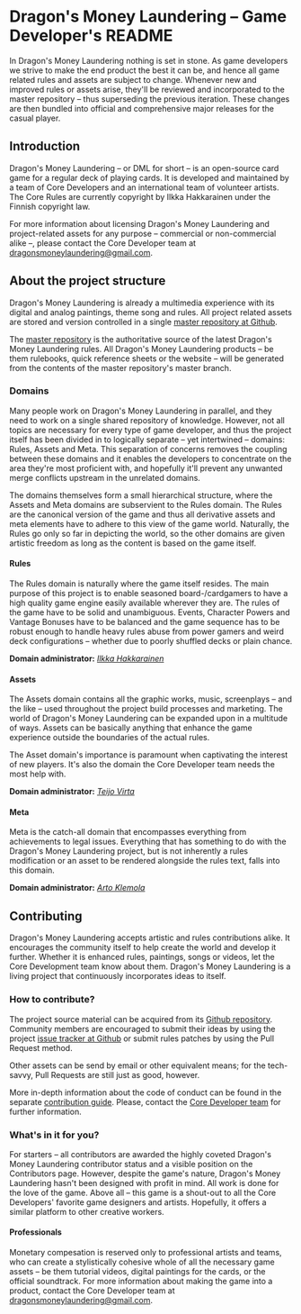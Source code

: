 # Dragon's Money Laundering – Game Developer's README

In Dragon's Money Laundering nothing is set in stone. As game developers we strive to make the end product the best it can be, and hence all game related rules and assets are subject to change. Whenever new and improved rules or assets arise, they'll be reviewed and incorporated to the master repository – thus superseding the previous iteration. These changes are then bundled into official and comprehensive major releases for the casual player.

## Introduction

Dragon's Money Laundering – or DML for short – is an open-source card game for a regular deck of playing cards. It is developed and maintained by a team of Core Developers and an international team of volunteer artists. The Core Rules are currently copyright by Ilkka Hakkarainen under the Finnish copyright law.

For more information about licensing Dragon's Money Laundering and project-related assets for any purpose – commercial or non-commercial alike –, please contact the Core Developer team at <dragonsmoneylaundering@gmail.com>.

## About the project structure

Dragon's Money Laundering is already a multimedia experience with its digital and analog paintings, theme song and rules. All project related assets are stored and version controlled in a single [master repository at Github](https://github.com/Irkka/dml).

The [master repository](https://github.com/Irkka/dml) is the authoritative source of the latest Dragon's Money Laundering rules. All Dragon's Money Laundering products – be them rulebooks, quick reference sheets or the website – will be generated from the contents of the master repository's master branch.

### Domains

Many people work on Dragon's Money Laundering in parallel, and they need to work on a single shared repository of knowledge. However, not all topics are necessary for every type of game developer, and thus the project itself has been divided in to logically separate – yet intertwined – domains: Rules, Assets and Meta. This separation of concerns removes the coupling between these domains and it enables the developers to concentrate on the area they're most proficient with, and hopefully it'll prevent any unwanted merge conflicts upstream in the unrelated domains.

The domains themselves form a small hierarchical structure, where the Assets and Meta domains are subservient to the Rules domain. The Rules are the canonical version of the game and thus all derivative assets and meta elements have to adhere to this view of the game world. Naturally, the Rules go only so far in depicting the world, so the other domains are given artistic freedom as long as the content is based on the game itself.

#### Rules

The Rules domain is naturally where the game itself resides. The main purpose of this project is to enable seasoned board-/cardgamers to have a high quality game engine easily available wherever they are. The rules of the game have to be solid and unambiguous. Events, Character Powers and Vantage Bonuses have to be balanced and the game sequence has to be robust enough to handle heavy rules abuse from power gamers and weird deck configurations – whether due to poorly shuffled decks or plain chance.

**Domain administrator:** *[Ilkka Hakkarainen](https://github.com/Irkka)*

#### Assets

The Assets domain contains all the graphic works, music, screenplays – and the like – used throughout the project build processes and marketing. The world of Dragon's Money Laundering can be expanded upon in a multitude of ways. Assets can be basically anything that enhance the game experience outside the boundaries of the actual rules.

The Asset domain's importance is paramount when captivating the interest of new players. It's also the domain the Core Developer team needs the most help with.

**Domain administrator:** *[Teijo Virta](https://github.com/aksiooma)*

#### Meta

Meta is the catch-all domain that encompasses everything from achievements to legal issues. Everything that has something to do with the Dragon's Money Laundering project, but is not inherently a rules modification or an asset to be rendered alongside the rules text, falls into this domain.

**Domain administrator:** *[Arto Klemola](mailto:dragonsmoneylaundering@gmail.com)*

## Contributing

Dragon's Money Laundering accepts artistic and rules contributions alike. It encourages the community itself to help create the world and develop it further. Whether it is enhanced rules, paintings, songs or videos, let the Core Development team know about them. Dragon's Money Laundering is a living project that continuously incorporates ideas to itself.

### How to contribute?

The project source material can be acquired from its [Github repository](https://github.com/Irkka/dml). Community members are encouraged to submit their ideas by using the project [issue tracker at Github](https://github.com/Irkka/dml/issues) or submit rules patches by using the Pull Request method.

Other assets can be send by email or other equivalent means; for the tech-savvy, Pull Requests are still just as good, however.

More in-depth information about the code of conduct can be found in the separate [contribution guide](https://github.com/Irkka/dml/blob/development/CONTRIBUTING.md). Please, contact the [Core Developer team](mailto:dragonsmoneylaundering@gmail.com) for further information.

### What's in it for you?

For starters – all contributors are awarded the highly coveted Dragon's Money Laundering contributor status and a visible position on the Contributors page. However, despite the game's nature, Dragon's Money Laundering hasn't been designed with profit in mind. All work is done for the love of the game. Above all – this game is a shout-out to all the Core Developers' favorite game designers and artists. Hopefully, it offers a similar platform to other creative workers.

#### Professionals

Monetary compesation is reserved only to professional artists and teams, who can create a stylistically cohesive whole of all the necessary game assets – be them tutorial videos, digital paintings for the cards, or the official soundtrack. For more information about making the game into a product, contact the Core Developer team at <dragonsmoneylaundering@gmail.com>.
